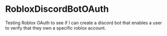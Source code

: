 # RobloxDiscordBotOAuth
Testing Roblox OAuth to see if I can create a discord bot that enables a user to verify that they own a specific roblox account.
